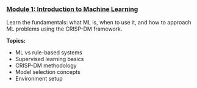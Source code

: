 ### [Module 1: Introduction to Machine Learning](https://github.com/DataTalksClub/machine-learning-zoomcamp/blob/master/01-intro)

Learn the fundamentals: what ML is, when to use it, and how to approach ML problems using the CRISP-DM framework.

**Topics:**
- ML vs rule-based systems
- Supervised learning basics
- CRISP-DM methodology
- Model selection concepts
- Environment setup